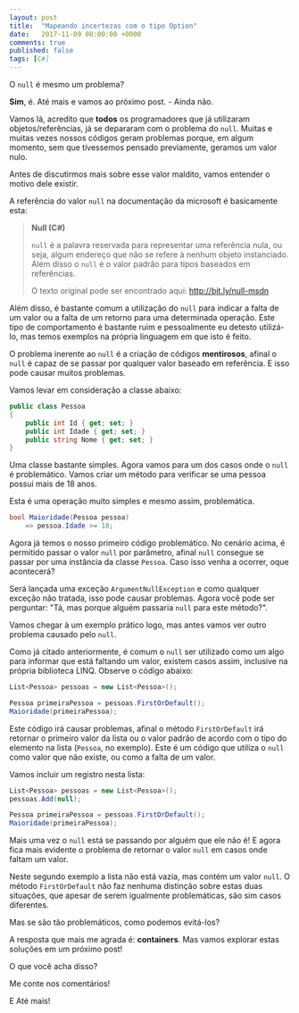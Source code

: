 ```yaml
---
layout: post
title:  "Mapeando incertezas com o tipo Option"
date:   2017-11-09 00:00:00 +0000
comments: true
published: false
tags: [C#]
---
```


O `null` é mesmo um problema?

**Sim**, é. Até mais e vamos ao próximo post. - Ainda não.

Vamos lá, acredito que **todos** os programadores que já utilizaram objetos/referências, já se depararam com o problema do `null`. Muitas e muitas vezes nossos códigos geram problemas porque, em algum momento, sem que tívessemos pensado previamente, geramos um valor nulo.

Antes de discutirmos mais sobre esse valor maldito, vamos entender o motivo dele existir.

A referência do valor `null` na documentação da microsoft é basicamente esta:

> **Null (C#)**
>
> `null` é a palavra reservada para representar uma referência nula, ou seja, algum endereço que não se refere à nenhum objeto instanciado. Além disso o `null` é o valor padrão para tipos baseados em referências.
>
> O texto original pode ser encontrado aqui: http://bit.ly/null-msdn

Além disso, é bastante comum a utilização do `null` para indicar a falta de um valor ou a falta de um retorno para uma determinada operação. Este tipo de comportamento é bastante ruim e pessoalmente eu detesto utilizá-lo, mas temos exemplos na própria linguagem em que isto é feito.

O problema inerente ao `null` é a criação de códigos **mentirosos**, afinal o `null` é capaz de se passar por qualquer valor baseado em referência. E isso pode causar muitos problemas.

Vamos levar em consideração a classe abaixo:

``` csharp
public class Pessoa
{
    public int Id { get; set; }
    public int Idade { get; set; }
    public string Nome { get; set; }
}
```
Uma classe bastante simples. Agora vamos para um dos casos onde o `null` é problemático. Vamos criar um método para verificar se uma pessoa possui mais de 18 anos. 

Esta é uma operação muito simples e mesmo assim, problemática.

``` csharp
bool Maioridade(Pessoa pessoa)
    => pessoa.Idade >= 18;
```
Agora já temos o nosso primeiro código problemático. No cenário acima, é permitido passar o valor `null` por parâmetro, afinal `null` consegue se passar por uma instância da classe `Pessoa`. Caso isso venha a ocorrer, oque acontecerá?

Será lançada uma exceção `ArgumentNullException` e como qualquer exceção não tratada, isso pode causar problemas.
Agora você pode ser perguntar: "Tá, mas porque alguém passaria `null` para este método?".

Vamos chegar à um exemplo prático logo, mas antes vamos ver outro problema causado pelo `null`. 

Como já citado anteriormente, é comum o `null` ser utilizado como um algo para informar que está faltando um valor, existem casos assim, inclusive na própria biblioteca LINQ. Observe o código abaixo:

``` csharp
List<Pessoa> pessoas = new List<Pessoa>();

Pessoa primeiraPessoa = pessoas.FirstOrDefault();
Maioridade(primeiraPessoa);
```
Este código irá causar problemas, afinal o método `FirstOrDefault` irá retornar o primeiro valor da lista ou o valor padrão de acordo com o tipo do elemento na lista (`Pessoa`, no exemplo). Este é um código que utiliza o `null` como valor que não existe, ou como a falta de um valor.

Vamos incluir um registro nesta lista:

``` csharp
List<Pessoa> pessoas = new List<Pessoa>();
pessoas.Add(null);

Pessoa primeiraPessoa = pessoas.FirstOrDefault();
Maioridade(primeiraPessoa);
```
Mais uma vez o `null` está se passando por alguém que ele não é! E agora fica mais evidente o problema de retornar o valor `null` em casos onde faltam um valor.

Neste segundo exemplo a lista não está vazia, mas contém um valor `null`. O método `FirstOrDefault` não faz nenhuma distinção sobre estas duas situações, que apesar de serem igualmente problemáticas, são sim casos diferentes.

Mas se são tão problemáticos, como podemos evitá-los?

A resposta que mais me agrada é: **containers**. Mas vamos explorar estas soluções em um próximo post!





O que você acha disso?

Me conte nos comentários!

E Até mais!